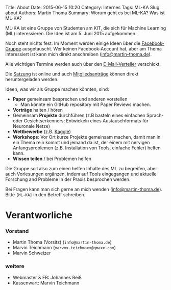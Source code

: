 Title: About
Date: 2015-06-15 10:20
Category: Internes
Tags: ML-KA
Slug: about
Authors: Martin Thoma
Summary: Worum geht es bei ML-KA? Was ist ML-KA?

ML-KA ist eine Gruppe von Studenten am KIT, die sich für Machine Learning (ML)
interessieren. Die Idee ist am 5.&nbsp;Juni&nbsp;2015 aufgekommen.

Noch steht nichts fest. Im Moment werden einige Ideen über die
[Facebook-Gruppe](https://www.facebook.com/groups/961427967221226/)
ausgetauscht. Wer keinen Facebook-Account hat, aber am Thema interessiert ist
kann mich direkt anschreiben (info@martin-thoma.de).

Alle wichtigen Termine werden auch über den
[E-Mail-Verteiler](https://www.lists.kit.edu/wws/info/ml) verschickt.

Die [Satzung](https://github.com/ML-KA/satzung) ist online und auch
[Mitgliedsanträge](https://github.com/ML-KA/documents/tree/master/membership-application)
können direkt heruntergeladen werden.


Ideen, was wir als Gruppe machen könnten, sind:

* **Paper** gemeinsam besprechen und anderen vorstellen
    * Man könnte ein GitHub repository mit Paper Reviews machen.
* **Vorträge** halten / hören
* Gemeinsam **Projekte** durchführen
  (z.B basteln eines einfachen Sprach- oder Gesichtserkenners; Entwickeln eines
   Austauschformats für Neuronale Netze)
* **Wettbewerbe** (z.B. [Kaggle](https://www.kaggle.com/))
* **Workshops**: Vor Ort kurze Projekte gemeinsam machen, damit man in ein Thema
  rein kommt und jemand da ist, der einem mit nervigen Anfangsproblemen
  (z.B. Installation von Tools, einfache Fehler) helfen kann.
* **Wissen teilen** / bei Problemen helfen

Die Gruppe soll also zum einen helfen Inhalte des ML zu begreifen, aber auch
Vorlesungen ergänzen, indem auf Tools eingegangen und aktuelle Forschung and
Probleme in der Praxis besprochen werden.

Bei Fragen kann man sich gerne an mich wenden (info@martin-thoma.de). Bitte
`[ML-KA]` in den Betreff schreiben.

# Verantworliche

### Vorstand

- Martin Thoma (Vorsitz) (`info@martin-thoma.de`)
- Marvin Teichmann (`marvxx.teichmaxx@gmaxx.com`)
- Marvin Schweizer

### weitere

- Webmaster & FB: Johannes Reiß
- Kassenwart: Marvin Teichmann

